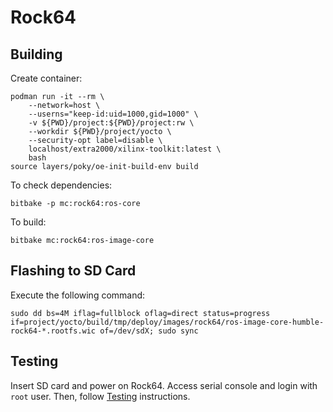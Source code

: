 # Rock64


## Building

Create container:
```
podman run -it --rm \
    --network=host \
    --userns="keep-id:uid=1000,gid=1000" \
    -v ${PWD}/project:${PWD}/project:rw \
    --workdir ${PWD}/project/yocto \
    --security-opt label=disable \
    localhost/extra2000/xilinx-toolkit:latest \
    bash
source layers/poky/oe-init-build-env build
```

To check dependencies:
```
bitbake -p mc:rock64:ros-core
```

To build:
```
bitbake mc:rock64:ros-image-core
```


## Flashing to SD Card

Execute the following command:
```
sudo dd bs=4M iflag=fullblock oflag=direct status=progress if=project/yocto/build/tmp/deploy/images/rock64/ros-image-core-humble-rock64-*.rootfs.wic of=/dev/sdX; sudo sync
```


## Testing

Insert SD card and power on Rock64. Access serial console and login with `root` user. Then, follow [Testing](../common/testing.md) instructions.
